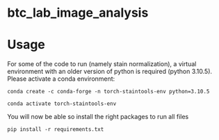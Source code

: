 # btc_lab_image_analysis

# Usage

For some of the code to run (namely stain normalization), a virtual environment with an older version of python is required (python 3.10.5). Please activate a conda environment:
```
conda create -c conda-forge -n torch-staintools-env python=3.10.5
```
```
conda activate torch-staintools-env
```
You will now be able so install the right packages to run all files
```
pip install -r requirements.txt
```